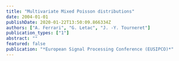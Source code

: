 ```yaml
---
title: "Multivariate Mixed Poisson distributions"
date: 2004-01-01
publishDate: 2020-01-22T13:50:09.866334Z
authors: ["A. Ferrari", "G. Letac", "J. -Y. Tourneret"]
publication_types: ["1"]
abstract: ""
featured: false
publication: "*European Signal Processing Conference (EUSIPCO)*"
---
```


